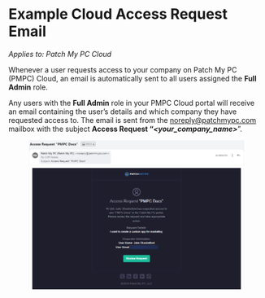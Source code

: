 # Example Cloud Access Request Email

_Applies to: Patch My PC Cloud_

Whenever a user requests access to your company on Patch My PC (PMPC) Cloud, an email is automatically sent to all users assigned the **Full Admin** role.

Any users with the **Full Admin** role in your PMPC Cloud portal will receive an email containing the user’s details and which company they have requested access to. The email is sent from the [noreply@patchmypc.com](mailto:noreply@patchmypc.com) mailbox with the subject **Access Request “**_**\<your\_company\_name>**_”.

<figure><img src="../../../_images/gitbook/image%20%28611%29.png" alt="Example “Access Request” email"><figcaption></figcaption></figure>
